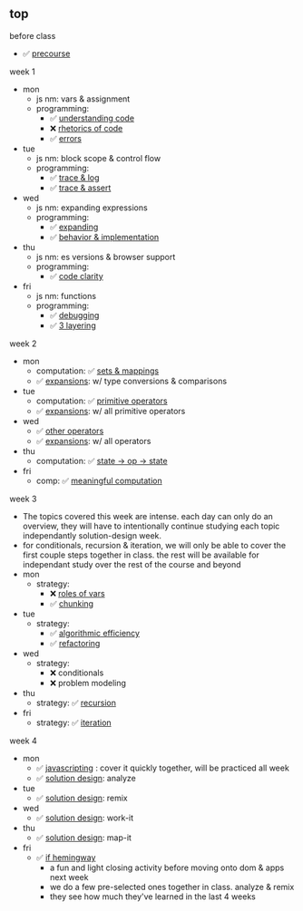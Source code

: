 ## top

before class 
* :white_check_mark: [precourse](https://github.com/colevanderswands/precourse)  

week 1
* mon 
  * js nm: vars & assignment
  * programming: 
      * :white_check_mark: [understanding code](https://github.com/colevandersWands/understanding-code) 
      * :x: [rhetorics of code](https://github.com/elewa-academy/collaborative-development) 
      * :white_check_mark: [errors](https://github.com/colevandersWands/errors)
* tue
  * js nm: block scope & control flow
  * programming: 
      * :white_check_mark: [trace & log](https://github.com/colevandersWands/trace-and-log)
      * :white_check_mark: [trace & assert](https://github.com/colevandersWands/trace-and-assert) 
* wed
  * js nm: expanding expressions
  * programming: 
      * :white_check_mark: [expanding](https://github.com/colevandersWands/expanding)
      * :white_check_mark: [behavior & implementation](https://github.com/colevandersWands/behavior-and-implementation)  
* thu
  * js nm: es versions & browser support
  * programming: 
      * :white_check_mark: [code clarity](https://github.com/colevandersWands/code-clarity)  
* fri
  * js nm: functions
  * programming: 
      * :white_check_mark: [debugging](https://github.com/colevandersWands/debugging)  
      * :white_check_mark: [3 layering](https://github.com/colevandersWands/3-layering)  

week 2  
* mon
  * computation: :white_check_mark: [sets & mappings](https://github.com/colevanderswands/sets-and-mappings)  
  * :white_check_mark: [expansions](https://github.com/colevanderswands/expansions): w/ type conversions & comparisons
* tue
  * computation: :white_check_mark: [primitive operators](https://github.com/colevanderswands/primitive-operators)  
  * :white_check_mark: [expansions](https://github.com/colevanderswands/expansions): w/ all primitive operators
* wed
  * :white_check_mark:  [other operators](https://github.com/colevanderswands/other-operators)  
  * :white_check_mark: [expansions](https://github.com/colevanderswands/expansions): w/ all operators
* thu
  * computation: :white_check_mark: [state -> op -> state](https://github.com/colevanderswands/state-operation-state)  
* fri
  * comp: :white_check_mark: [meaningful computation](https://github.com/colevanderswands/meaningful-computation)  

week 3
* The topics covered this week are intense.  each day can only do an overview, they will have to intentionally continue studying each topic independantly solution-design week.  
* for conditionals, recursion & iteration, we will only be able to cover the first couple steps together in class. the rest will be available for independant study over the rest of the course and beyond  
* mon
  * strategy: 
      * :x: [roles of vars](https://github.com/colevanderswands/roles-of-variables)
      * :white_check_mark: [chunking](https://github.com/colevanderswands/chunking)  
* tue
  * strategy: 
      * :white_check_mark: [algorithmic efficiency](https://github.com/colevanderswands/algorithmic-efficiency) 
      * :white_check_mark: [refactoring](https://github.com/colevanderswands/refactoring)  
* wed
  * strategy: 
      * :x: conditionals
      * :x: problem modeling
* thu
  * strategy: :white_check_mark: [recursion](https://github.com/colevandersWands/recursion)
* fri
  * strategy: :white_check_mark: [iteration](https://github.com/colevandersWands/iteration)

week 4
* mon
  * :white_check_mark: [javascripting](https://github.com/colevanderswands/javascripting) : cover it quickly together, will be practiced all week
  * :white_check_mark: [solution design](https://github.com/colevanderswands/solution-design): analyze
* tue
  * :white_check_mark: [solution design](https://github.com/colevanderswands/solution-design): remix
* wed
  * :white_check_mark: [solution design](https://github.com/colevanderswands/solution-design): work-it
* thu
  * :white_check_mark: [solution design](https://github.com/colevanderswands/solution-design): map-it
* fri
    * :white_check_mark: [if hemingway](https://github.com/colevanderswands/if-hemingway-wrote-javascript)  
       * a fun and light closing activity before moving onto dom & apps next week
       * we do a few pre-selected ones together in class. analyze & remix
       * they see how much they've learned in the last 4 weeks
 

